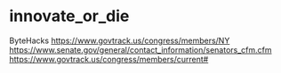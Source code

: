 # innovate_or_die
ByteHacks
https://www.govtrack.us/congress/members/NY
https://www.senate.gov/general/contact_information/senators_cfm.cfm
https://www.govtrack.us/congress/members/current#
